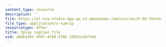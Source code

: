 ```yaml
---
content_type: resource
description: ''
file: https://ol-ocw-studio-app-qa.s3.amazonaws.com/courses/5-60-thermodynamics-kinetics-spring-2008/a04b1d81df0747605f0b19933e28ffed_gLo958Kdeoo.srt
file_type: application/x-subrip
resourcetype: Other
title: 3play caption file
uid: a04b1d81-df07-4760-5f0b-19933e28ffed
---
```

